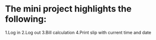 # The mini project highlights the following:
1.Log in
2.Log out
3.Bill calculation
4.Print slip with current time and date
